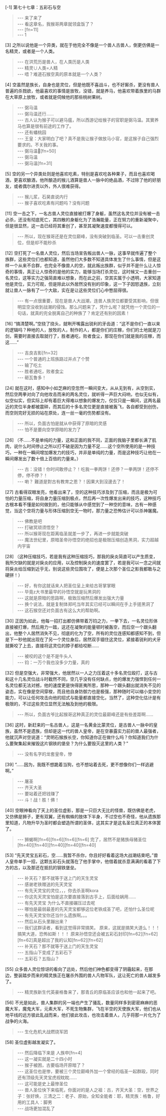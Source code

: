 
[-1] 第七十七章：五彩石与空
>--- 来了来了<br>
>--- 看这章名，我猴哥两章就领盒饭了？<br>
>--- [fn=11]<br>
>--- 1<br>

[3] 之所以说他是一个异类，就在于他完全不像是一个兽人古兽人，倒更仿佛是一名精灵，或者是一个人类。
>--- 在洪荒历是兽人，在人类历是人类<br>
>--- 精灵∪人类=人精<br>
>--- 唔？难道石猴空真的原本就是一个人类？<br>

[4] 空虽然是族长，自身也是灵位，但是他既不喜战斗，也不好厮杀，更没有兽人普遍的杀戮欲，他最喜欢的事情是放牧，没错，就是养马，他喜欢带着族里的马群在大草原上放牧，或者就是伺候他的那些桃树果树。
>--- 弼马温<br>
>--- 弼马温还行……<br>
>--- 古人认为猴子可以避马瘟，所以西游记给猴子的官职是弼马温。其實养马也算是很有前途的工作了。<br>
>--- 还有蟠桃园<br>
>--- 王皇：大家明白了吧？真不是我让猴子做放马小官，是这猴子自己强烈要求的。不关我的事。<br>
>--- 弼马温🐴[fn=50]<br>
>--- 弼马温<br>
>--- 弼马温[fn=31]<br>

[5] 空的另一个异类处则是他喜欢吃素，特别是喜欢吃各种果子，而且也喜欢喝酒，更喜欢酿酒，他所酿造的猴儿酒算是兽人一脉中的绝品酒，不过除了他的好朋友，或者偶尔进贡以外，外人很难获得。
>--- 猴儿浆，石昊直说内行<br>
>--- 猴子喜欢吃素有问题吗？没有问题<br>

[11] 空一击之下，一名古兽人灵位直接被打爆了身躯，虽然这名灵位并没有被一击必杀，还没有彻底死亡，其四散的身躯化为了浩瀚能量，正在努力的重新凝聚中，但是很显然，这一击已经将其重创了，甚至其凝聚速度都慢得可以。
>--- 所以，现在猴哥还是在灵位巅峰，没有突破到临圣。可以一击重创灵位，但是却不能秒杀<br>

[12] 空打死了一名兽人灵位，然后当场宣告叛出兽人一脉，这事早就传遍了整个族群，这些灵位们也都知道，虽然他们大多数不知道具体发生了什么事情，但是这样一个从来不合群，也完全不像兽人的空，就此叛出族群，似乎并不是什么让人惊奇的事情，真正让人惊奇的是他的实力，能够当场打杀灵位，这时候又一击重创一名灵位，这等实力之强简直难以想象，而在此之前，空其实属于小透明，大家知道他是灵位，实力可观，但是除此以外居然没有别的印象，这一下子因怒退族，立刻就让兽人一脉有了一个大敌，实在是让这些灵位们心中憋屈得很。
>--- 有一点很重要，现在是兽人大战潮，连兽人族灵位都要受其影响，但很明显空没收到战潮的侵蚀。那么问题来了，凭什么呢？就凭他一个灵位的一句话，就真的完全脱离自己的种族了？肯定还有别的因素！<br>

[16] “搞清楚啊。”空挠了挠头，就咧开嘴露出锐利的牙齿道：“这不是你们一直以来的逻辑吗？种地的人，放牧的人，制作的人，都是你们的庄稼，你们的土地就是刀剑，需要时直接去取就行了，胜者通吃，败者食尘，那现在你们就是我的庄稼，而这……”
>--- 吉良吉影[fn=32]<br>
>--- 一个普通的上班族路过并点了个赞<br>
>--- 输了吃土<br>
>--- 胜者通吃，败者食尘<br>
>--- 砸瓦鲁多！<br>

[24] 就在这时，感知中小如芝麻的空忽然一瞬间变大，从从无到有，从空到实，然后空两拳对向了向他攻击而来的两名灵位，就听得一声巨大闷响，也似无似有，似空似实，但实际上却有着巨大得难以想象的爆发力，仅仅只是一瞬间，这两名最近的灵位半身都被震碎，而其后的十多名灵位更是直接被轰飞，各自都受到创伤，而空则完好无损的站在原处，连一丝一毫的伤势都没有。
>--- 所以，负面古怕是就从中获得了原暗的灵感<br>
>--- 怕不是要向空学原暗的发力了<br>

[26] （不……不是单纯的力量，这和正面的我不同，正面的我脑子里都长满了肌肉，说什么时间停止之所以打不破是因为力量不足……这个空所使用的是一种技巧，一种在一瞬间增加爆发力的技巧，并非是单纯的力量，而是这种技巧让他在一瞬间爆发出了数十倍上百倍的力量来。）
>--- 古：没错！你时间敢停止？！吃我一拳两饼！还停？一拳两饼！还停不停，停不停？！<br>
>--- 喲？
難道是對古有教育之恩？！因果大到沒邊去了！<br>

[27] 古看得双眼发亮，他看出来了，空的这种技巧涉及到了压缩，而且是极为可怕的力量压缩，将自身力量压缩到极点，然后再一次性爆发出来的技巧，这种技巧古根本看不懂是如何做到的，他只能够从中感觉到了一种空的意味，古有一种感觉，当这个空将力量与形体压缩到空无一物时，那力量之恐怖估计可以杀神屠魔。
>--- 佛教是吧<br>
>--- 打破冥顽须悟空？<br>
>--- 所以猴哥现在距离临圣就差一步了，再进一步就能突破<br>
>--- 魔法世纪里，原暗圣帝孙悟空的绝招也是极限压缩创造黑洞，实力超越内宇宙<br>

[28] （这种压缩技巧，若是我有这种压缩技巧，那我的戾炎简直可以产生质变，我所欠缺的就是对戾炎的应用，以及控制戾炎的速度罢了，若是我可以一念之间就将戾炎给压缩到近乎无，别说这些灵位围攻了，便是上次那个圣位之影我都敢与之硬拼！）
>--- 好，有你这就话来人把圣位呈上来给古哥掌掌眼<br>
>--- 毕竟z大书里最早的孙悟空就是玩黑洞的<br>
>--- 这就是原暗的思路啊，极致压缩然后爆发出强大力量<br>
>--- 换个说法，就是复制体郑吒当年其实已经可以瞬间在手上手搓黑洞了<br>
>--- 这石猴空还对负面古有这么大的帮助啊。<br>

[30] 正因为如此，他每一招打出都仿佛带着万钧之力，一拳下去，一名灵位形体直接被打爆，然后用力一踏，这还在凝聚的能量顿时被轰空，而后空一个跟头翻出，他整个人居然消失不见，彻底的化为了空，所有的灵位连感知都感知不到，但是下一秒他就出现在了另一个灵位身后，居然双手锢住这灵位，紧接着锐利的犬牙就撕咬了上去，直接将这灵位的脖子都给咬断……
>--- 被咬的这个是不是牛头人<br>
>--- 钧：一万个我也没多少力量，真的<br>

[32] 但是空强大，非常强大，他居然以一人之力压着这十多名灵位殴打，这与古和这十几名灵位战斗时截然不同，空几乎没有任何缺点，他的爆发力强悍到任何一名灵位都无法对撼，他的速度更是快得匪夷所思，那种一个跟头翻出就消失不见的姿态，实在像是空间穿梭，而且他自身防御力也是极强，那种随时可以缩小变空的能力，可以让任何攻击向他的招式与能量都直接空化，当然了，这种空化估计是有极限的，不过这些灵位显然无法触及到他的极限。
>--- 所以，负面古爷比起猴哥这种真正的灵位最巅峰还是有些差距啊……<br>

[36] 这时，新赶来的一名古兽人，这是一名黄金比蒙灵位，是古兽人一脉中的皇族，虽然不是遗族，但却是这一代的兽人皇帝，是在空暴露实力前的兽人最强者，他就沉声对空说道：“灵明石猴族长空，你知道你正在做什么吗？你知道我们为什么要聚集起来摧毁这片钢铁的堡垒？为什么要毁灭这里的人类？”
>--- 没有名字的龙套皇帝，惨<br>

[39] “……因为，我既不想跪着当狗，也不想站着去死，更不想像你们一样逃避啊。”
>--- 屠圣<br>
>--- 齐天大圣<br>
>--- 要站着还把钱赚了<br>
>--- 斗！战！胜！佛！<br>

[40] 空眼神看向了天上的圣位虚影，那是一只巨大无比的怪兽，既仿佛是老虎，又仿佛是狮子，更有双翼，还有蜘蛛的肢体下半身，不过空也不奇怪，他从遗族那里知道，凡物升华为圣时都会塑造所谓的圣体，这其实才是这名圣位真正的本体罢了。
>--- 狮蝎啊[fn=6][fn=6][fn=6][fn=6]  完了，居然不是猪族母猪圣位[fn=40][fn=40][fn=40][fn=40][fn=40]<br>

[53] “先天灵宝五彩石，空……我暂不杀你，你且好好看着这场大战潮结束吧。”兽人皇帝单手一招，这颗五彩石头就落在了他手掌中，他借着就杀意满满的看着了下方的古，以及那还在抵抗的钢铁堡垒。
>--- 补天石？那不就等于送上门的天生灵宝<br>
>--- 感谢老铁赠送的先天灵宝<br>
>--- 有先天灵宝的灵位，，，你去杀圣啊kora<br>
>--- 你这先天灵宝怕是这次要直接落到古手上，后面给娲用……<br>
>--- 有先天灵宝  为什么不直接碾压过去呢<br>
>--- 哪怕是最弱最差的先天灵宝都够这位老铁成圣了吧，还怕什么圣位呢<br>
>--- 有先天灵宝你还当什么遗族啊。。。<br>
>--- 然后从石头里蹦出来？<br>
>--- 我们这群读者，看到这觉得非常搞笑。 原来，这就是搞笑大道么！！！搞笑大道，恐怖如斯！！！    原来孙悟空还会被五彩石封印[fn=62][fn=62][fn=62]真是超出了我的认知[fn=62][fn=62]<br>
>--- 补天石？那不就等于送上门的天生灵宝<br>
>--- 五指山下变成了五彩石下<br>
>--- 五彩石？五指山？<br>

[55] 众多兽人灵位惊讶的看向了远处，然后他们神色都变得了阴霾起来，在那边，整装踏步而来的精灵族正在屠杀外围的兽人凡物军队，这让死亡的兽人越发多了。
>--- 精灵族新生代英豪格鲁来了，那青丘的原临圣应该也和他一起来了吧。<br>

[56] 不光是如此，兽人集群的另一端也产生了骚乱，数量同样多到密密麻麻的恶魔大军，魔鬼大军，元素大军，不死生物集群，飞在半空的天使族大军，他们也从地平线的远方彼此乱战而来，他们彼此攻击，也攻击着兽人，几乎将那一片化为了战争的火海。
>--- 生化危机大战燃烧军团<br>

[58] 圣位虚影越发凝实了。
>--- 然后降临下来是 人族申[fn=4]<br>
>--- 这一凝实就是二十四小时<br>
>--- 猴子被困，古要临场开原暗了？<br>
>--- 这圣位也是惨，要被三个灵位巅峰外加一个曾经的临圣一起群殴，同时还有顶级先天灵宝虎视眈眈……<br>
>--- 这可能是史上最惨圣位<br>
>--- 兽人圣位快下来临死，你面对的是人之祖：古，齐天大圣：空，世界之子：张好焕，三清之二：老子、原始，全知全能者：耶，精灵族：格鲁，好用的工具人：脚男<br>
>--- 战场更加混乱了<br>
